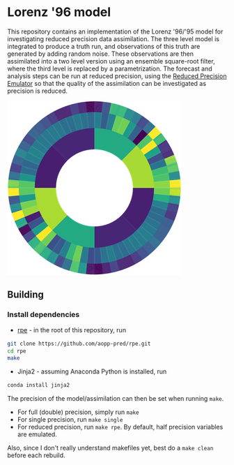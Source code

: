 Lorenz '96 model
================

This repository contains an implementation of the Lorenz '96/'95 model for investigating reduced precision data assimilation. The three level model is integrated to produce a truth run, and observations of this truth are generated by adding random noise. These observations are then assimilated into a two level version using an ensemble square-root filter, where the third level is replaced by a parametrization. The forecast and analysis steps can be run at reduced precision, using the [Reduced Precision Emulator](https://github.com/aopp-pred/rpe) so that the quality of the assimilation can be investigated as precision is reduced.

![Lorenz '95 run example](lorenz95.png)

## Building

### Install dependencies
- [rpe](https://github.com/aopp-pred/rpe) - in the root of this repository, run

```bash
git clone https://github.com/aopp-pred/rpe.git
cd rpe
make
```

- Jinja2 - assuming Anaconda Python is installed, run

```bash
conda install jinja2
```

The precision of the model/assimilation can then be set when running `make`.
- For full (double) precision, simply run `make`
- For single precision, run `make single`
- For reduced precision, run `make rpe`. By default, half precision variables are emulated.

Also, since I don't really understand makefiles yet, best do a `make clean` before each rebuild.
